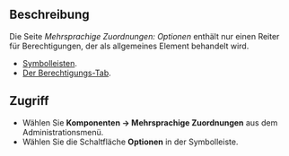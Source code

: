 <!-- Filename: Help4.x:Multilingual_Associations:_Options / Display title: Sprachverknüpfungen: Optionen -->

## Beschreibung

Die Seite *Mehrsprachige Zuordnungen: Optionen* enthält nur einen Reiter für Berechtigungen, der als allgemeines Element behandelt wird.

* [Symbolleisten](jdocmanual?article=help/common-elements/toolbars).
* [Der Berechtigungs-Tab](jdocmanual?article=help/common-elements/edit-permissions).

## Zugriff

* Wählen Sie **Komponenten → Mehrsprachige Zuordnungen** aus dem Administrationsmenü.
* Wählen Sie die Schaltfläche **Optionen** in der Symbolleiste.
